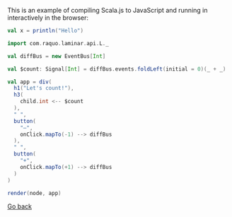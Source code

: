 This is an example of compiling Scala.js to JavaScript and running in interactively in the browser:


```scala mdoc
val x = println("Hello")
```


```scala mdoc:js
import com.raquo.laminar.api.L._

val diffBus = new EventBus[Int]

val $count: Signal[Int] = diffBus.events.foldLeft(initial = 0)(_ + _)

val app = div(
  h1("Let's count!"),
  h3(
    child.int <-- $count
  ),
  " ",
  button(
    "–",
    onClick.mapTo(-1) --> diffBus
  ),
  " ",
  button(
    "+",
    onClick.mapTo(+1) --> diffBus
  )
)

render(node, app)
```

[Go back](/index.html)
